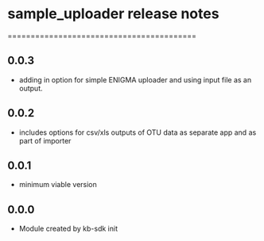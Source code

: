# sample_uploader release notes
=========================================

0.0.3
-----
* adding in option for simple ENIGMA uploader and using input file as an output.

0.0.2
-----
* includes options for csv/xls outputs of OTU data as separate app and as part of importer

0.0.1
-----
* minimum viable version

0.0.0
-----
* Module created by kb-sdk init
